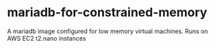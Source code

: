 # mariadb-for-constrained-memory
A mariadb image configured for low memory virtual machines. Runs on AWS EC2 t2.nano instances
